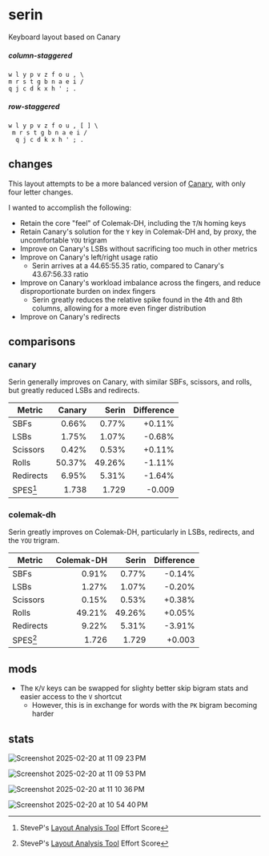 # serin
Keyboard layout based on Canary

##### column-staggered
```
w l y p v z f o u , \
m r s t g b n a e i /
q j c d k x h ' ; .
```
##### row-staggered
```
w l y p v z f o u , [ ] \
 m r s t g b n a e i /
  q j c d k x h ' ; .
```
## changes
This layout attempts to be a more balanced version of [Canary](https://github.com/Apsu/Canary), with only four letter changes.

I wanted to accomplish the following:
- Retain the core "feel" of Colemak-DH, including the `T`/`N` homing keys
- Retain Canary's solution for the `Y` key in Colemak-DH and, by proxy, the uncomfortable `YOU` trigram
- Improve on Canary's LSBs without sacrificing too much in other metrics
- Improve on Canary's left/right usage ratio
  - Serin arrives at a 44.65:55.35 ratio, compared to Canary's 43.67:56.33 ratio
- Improve on Canary's workload imbalance across the fingers, and reduce disproportionate burden on index fingers
  - Serin greatly reduces the relative spike found in the 4th and 8th columns, allowing for a more even finger distribution
- Improve on Canary's redirects

## comparisons
### canary
Serin generally improves on Canary, with similar SBFs, scissors, and rolls, but greatly reduced LSBs and redirects.

|Metric | Canary | Serin | Difference |
| ----- | ---------: | ----: | ---------: |
| SBFs | 0.66% | 0.77% | +0.11% |
| LSBs | 1.75% | 1.07% | -0.68% |
| Scissors | 0.42% | 0.53% | +0.11% |
| Rolls | 50.37% | 49.26% | -1.11% |
| Redirects | 6.95% | 5.31% | -1.64%|
| SPES[^1] | 1.738 | 1.729 | -0.009 |

### colemak-dh
Serin greatly improves on Colemak-DH, particularly in LSBs, redirects, and the `YOU` trigram.

|Metric | Colemak-DH | Serin | Difference |
| ----- | ---------: | ----: | ---------: |
| SBFs | 0.91% | 0.77% | -0.14% |
| LSBs | 1.27% | 1.07% | -0.20% |
| Scissors | 0.15% | 0.53% | +0.38% |
| Rolls | 49.21% | 49.26% | +0.05% |
| Redirects | 9.22% | 5.31% | -3.91%|
| SPES[^1] | 1.726 | 1.729 | +0.003 |

## mods
- The `K`/`V` keys can be swapped for slighty better skip bigram stats and easier access to the `V` shortcut
  - However, this is in exchange for words with the `PK` bigram becoming harder

## stats
![Screenshot 2025-02-20 at 11 09 23 PM](https://github.com/user-attachments/assets/8aa8fc1e-de0f-448a-b792-85b087b06210)

![Screenshot 2025-02-20 at 11 09 53 PM](https://github.com/user-attachments/assets/87c3af71-2432-4fd1-afa1-6a42adfd88b0)

![Screenshot 2025-02-20 at 11 10 36 PM](https://github.com/user-attachments/assets/f2a2d4c6-bcaa-4256-90cf-b3d57987dcb6)

![Screenshot 2025-02-20 at 10 54 40 PM](https://github.com/user-attachments/assets/94675965-a2ba-4001-a240-876e59099271)


[^1]: SteveP's [Layout Analysis Tool](https://colemakmods.github.io/mod-dh/analyze.html) Effort Score
